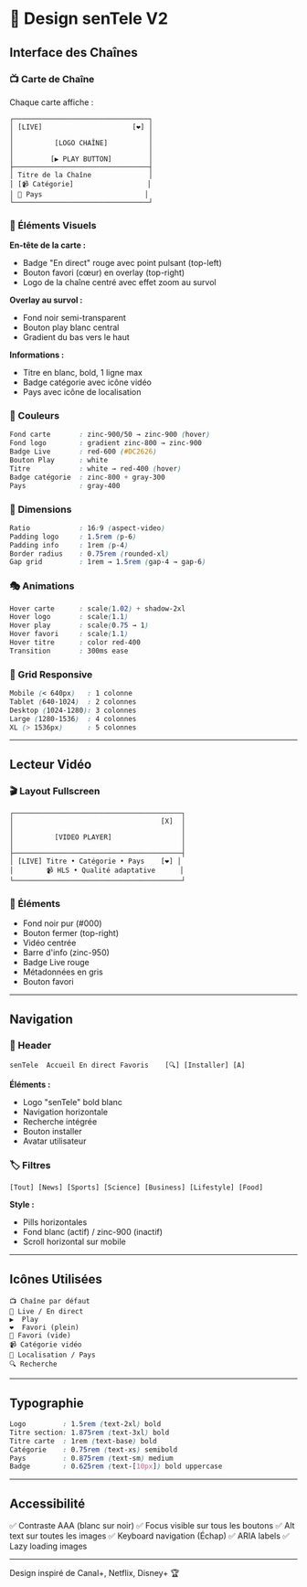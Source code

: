 # 🎨 Design senTele V2

## Interface des Chaînes

### 📺 Carte de Chaîne

Chaque carte affiche :

```
┌─────────────────────────────────┐
│ [LIVE]                      [❤] │
│                                 │
│          [LOGO CHAÎNE]          │
│                                 │
│         [▶ PLAY BUTTON]         │
├─────────────────────────────────┤
│ Titre de la Chaîne              │
│ [📹 Catégorie]                  │
│ 📍 Pays                         │
└─────────────────────────────────┘
```

### 🎯 Éléments Visuels

**En-tête de la carte :**
- Badge "En direct" rouge avec point pulsant (top-left)
- Bouton favori (cœur) en overlay (top-right)
- Logo de la chaîne centré avec effet zoom au survol

**Overlay au survol :**
- Fond noir semi-transparent
- Bouton play blanc central
- Gradient du bas vers le haut

**Informations :**
- Titre en blanc, bold, 1 ligne max
- Badge catégorie avec icône vidéo
- Pays avec icône de localisation

### 🎨 Couleurs

```css
Fond carte       : zinc-900/50 → zinc-900 (hover)
Fond logo        : gradient zinc-800 → zinc-900
Badge Live       : red-600 (#DC2626)
Bouton Play      : white
Titre            : white → red-400 (hover)
Badge catégorie  : zinc-800 + gray-300
Pays             : gray-400
```

### 📐 Dimensions

```css
Ratio            : 16:9 (aspect-video)
Padding logo     : 1.5rem (p-6)
Padding info     : 1rem (p-4)
Border radius    : 0.75rem (rounded-xl)
Gap grid         : 1rem → 1.5rem (gap-4 → gap-6)
```

### 🎭 Animations

```css
Hover carte      : scale(1.02) + shadow-2xl
Hover logo       : scale(1.1)
Hover play       : scale(0.75 → 1)
Hover favori     : scale(1.1)
Hover titre      : color red-400
Transition       : 300ms ease
```

### 📱 Grid Responsive

```css
Mobile (< 640px)   : 1 colonne
Tablet (640-1024)  : 2 colonnes
Desktop (1024-1280): 3 colonnes
Large (1280-1536)  : 4 colonnes
XL (> 1536px)      : 5 colonnes
```

---

## Lecteur Vidéo

### 🎬 Layout Fullscreen

```
┌─────────────────────────────────────────┐
│                                    [X]  │
│                                         │
│          [VIDEO PLAYER]                 │
│                                         │
├─────────────────────────────────────────┤
│ [LIVE] Titre • Catégorie • Pays    [❤] │
│        📹 HLS • Qualité adaptative      │
└─────────────────────────────────────────┘
```

### 🎨 Éléments

- Fond noir pur (#000)
- Bouton fermer (top-right)
- Vidéo centrée
- Barre d'info (zinc-950)
- Badge Live rouge
- Métadonnées en gris
- Bouton favori

---

## Navigation

### 🧭 Header

```
senTele  Accueil En direct Favoris    [🔍] [Installer] [A]
```

**Éléments :**
- Logo "senTele" bold blanc
- Navigation horizontale
- Recherche intégrée
- Bouton installer
- Avatar utilisateur

### 🏷️ Filtres

```
[Tout] [News] [Sports] [Science] [Business] [Lifestyle] [Food]
```

**Style :**
- Pills horizontales
- Fond blanc (actif) / zinc-900 (inactif)
- Scroll horizontal sur mobile

---

## Icônes Utilisées

```
📺 Chaîne par défaut
🔴 Live / En direct
▶️  Play
❤️  Favori (plein)
🤍 Favori (vide)
📹 Catégorie vidéo
📍 Localisation / Pays
🔍 Recherche
```

---

## Typographie

```css
Logo         : 1.5rem (text-2xl) bold
Titre section: 1.875rem (text-3xl) bold
Titre carte  : 1rem (text-base) bold
Catégorie    : 0.75rem (text-xs) semibold
Pays         : 0.875rem (text-sm) medium
Badge        : 0.625rem (text-[10px]) bold uppercase
```

---

## Accessibilité

✅ Contraste AAA (blanc sur noir)
✅ Focus visible sur tous les boutons
✅ Alt text sur toutes les images
✅ Keyboard navigation (Échap)
✅ ARIA labels
✅ Lazy loading images

---

Design inspiré de Canal+, Netflix, Disney+ 🏆
